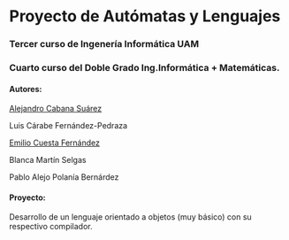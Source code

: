 # Proyecto de Autómatas y Lenguajes
### Tercer curso de Ingenería Informática UAM
### Cuarto curso del Doble Grado Ing.Informática + Matemáticas.

#### Autores:
[Alejandro Cabana Suárez](https://github.com/anabac)

Luis Cárabe Fernández-Pedraza

[Emilio Cuesta Fernández](https://github.com/emiliocuestaf)

Blanca Martín Selgas

Pablo Alejo Polanía Bernárdez


#### Proyecto:
Desarrollo de un lenguaje orientado a objetos (muy básico) con su respectivo compilador.
